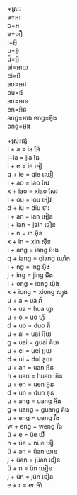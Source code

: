 +ស្រះ\
a=អា\
o=អ\
e=អឿ\
i=អ៊ី\
u=អ៊ូ\
ǚ=អ៊ី\
ai=អាយ\
ei=អី\
ao=អាវ\
ou=ឪ\
an=អាន\
en=អិន\
ang=អាង
eng=អ៊ឹង\
ong=អ៊ុង


+ស្រះផ្សំ\
i + a = ia អ៊ែ\
j+ia = jia ជែ\
i + e = ie អៀ\
q + ie = qie ឈៀ\
i + ao = iao អែវ\
x + iao = xiao សែវ\
i + ou = iou អៀវ\
d + iu = diu ទាវ\
i + an = ian អៀន\
j + ian = jain ចៀន\
i + n = in អ៊ីន\
x + in = xin ស៊ីន\
i + ang = iang អែង\
q + iang = qiang ឈាំង\
i + ng = ing អ៊ីង\
j + ing = jing ជីង\
i + ong = iong យ៉ុង\
x + iong = xiong ស្យុង\
u + a = ua វ៉ា\
h + ua = hua ហ្វា\
u + o = uo ហ្វ័\
d + uo = duo ត័\
u + ai = uai អ័យ\
g + uai = guai គ័យ\
u + ei = uei អួយ\
d + ui = dui ទួយ\
u + an = uan អ័ន\
h + uan = huan ហ័ន\
u + en = uen អ៊ុន\
d + un = dun ទុន\
u + ang = uang អ័ង\
g + uang = guang គ័ង\
u + eng = ueng វឹង\
w + eng = weng វ័ង\
ü + e = üe យឺ\
n + üe = nüe នឿ\
ü + an = üan យាន\
j + üan = jüan ជៀន\
ü + n = ün យៀន\
j + ün = jün ជៀន\
e + r = er អ័\
